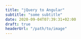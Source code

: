 ```yaml
---
title: "jQuery to Angular"
subtitle: "some subtitle"
date: 2020-09-04T07:39:31+02:00
draft: true
headerUrl: "/path/to/image"
---
```


